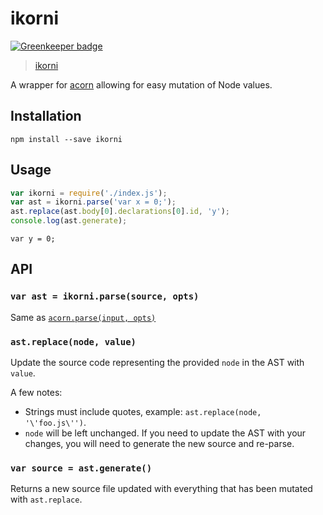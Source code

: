 # ikorni

[![Greenkeeper badge](https://badges.greenkeeper.io/retrohacker/ikorni.svg)](https://greenkeeper.io/)

> [ikorni](https://en.wiktionary.org/wiki/%C3%ADkorni)

A wrapper for [acorn](https://ghub.io/acorn) allowing for easy mutation of Node
values.

## Installation

```text
npm install --save ikorni
```

## Usage

```js
var ikorni = require('./index.js');
var ast = ikorni.parse('var x = 0;');
ast.replace(ast.body[0].declarations[0].id, 'y');
console.log(ast.generate);
```

```
var y = 0;
```

## API

### `var ast = ikorni.parse(source, opts)`

Same as
[`acorn.parse(input, opts)`](https://github.com/acornjs/acorn#main-parser)

### `ast.replace(node, value)`

Update the source code representing the provided `node` in the AST with
`value`.

A few notes:
  * Strings must include quotes, example: `ast.replace(node, '\'foo.js\'')`.
  * `node` will be left unchanged. If you need to update the AST with your
    changes, you will need to generate the new source and re-parse.

### `var source = ast.generate()`

Returns a new source file updated with everything that has been mutated with
`ast.replace`.
